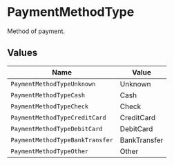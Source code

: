# PaymentMethodType

Method of payment.


## Values

| Name                            | Value                           |
| ------------------------------- | ------------------------------- |
| `PaymentMethodTypeUnknown`      | Unknown                         |
| `PaymentMethodTypeCash`         | Cash                            |
| `PaymentMethodTypeCheck`        | Check                           |
| `PaymentMethodTypeCreditCard`   | CreditCard                      |
| `PaymentMethodTypeDebitCard`    | DebitCard                       |
| `PaymentMethodTypeBankTransfer` | BankTransfer                    |
| `PaymentMethodTypeOther`        | Other                           |